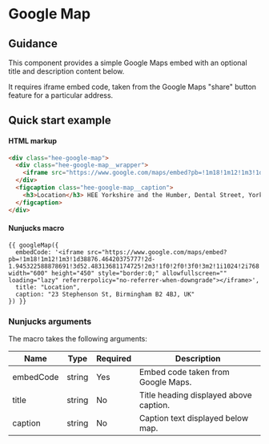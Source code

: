 # Google Map

## Guidance

This component provides a simple Google Maps embed with an optional title and description content below.

It requires iframe embed code, taken from the Google Maps "share" button feature for a particular address. 

## Quick start example

#### HTML markup

```html
<div class="hee-google-map">
  <div class="hee-google-map__wrapper">
    <iframe src="https://www.google.com/maps/embed?pb=!1m18!1m12!1m3!1d38876.46420375777!2d-1.945322588878691!3d52.48313681174725!2m3!1f0!2f0!3f0!3m2!1i1024!2i768!4f13.1!3m3!1m2!1s0x4870bdaa5d4e3383%3A0xc9d525245d0b1f47!2sHealth%20Education%20England!5e0!3m2!1sen!2suk!4v1669730967510!5m2!1sen!2suk" width="600" height="450" style="border:0;" allowfullscreen="" loading="lazy" referrerpolicy="no-referrer-when-downgrade"></iframe>
  </div>
  <figcaption class="hee-google-map__caption">
    <h3>Location</h3> HEE Yorkshire and the Humber, Dental Street, Yorkshire, YA1 1AA.
  </figcaption>
</div>
```

#### Nunjucks macro

```
{{ googleMap({
  embedCode: '<iframe src="https://www.google.com/maps/embed?pb=!1m18!1m12!1m3!1d38876.46420375777!2d-1.945322588878691!3d52.48313681174725!2m3!1f0!2f0!3f0!3m2!1i1024!2i768!4f13.1!3m3!1m2!1s0x4870bdaa5d4e3383%3A0xc9d525245d0b1f47!2sHealth%20Education%20England!5e0!3m2!1sen!2suk!4v1669730967510!5m2!1sen!2suk" width="600" height="450" style="border:0;" allowfullscreen="" loading="lazy" referrerpolicy="no-referrer-when-downgrade"></iframe>',
  title: "Location",
  caption: "23 Stephenson St, Birmingham B2 4BJ, UK"
}) }}
```

### Nunjucks arguments

The macro takes the following arguments:

| Name         | Type     | Required | Description                            |
|--------------|----------|----------|----------------------------------------|
| embedCode    | string   | Yes      | Embed code taken from Google Maps.     |
| title        | string   | No       | Title heading displayed above caption. |
| caption      | string   | No       | Caption text displayed below map.      |

